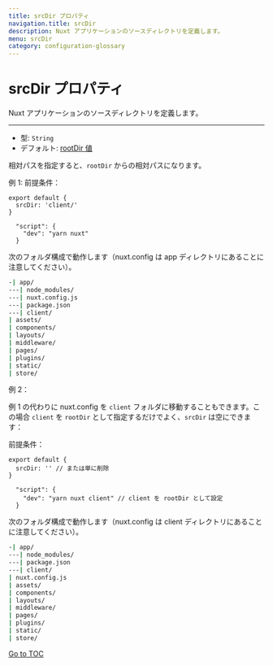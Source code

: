 ```yaml
---
title: srcDir プロパティ
navigation.title: srcDir
description: Nuxt アプリケーションのソースディレクトリを定義します。
menu: srcDir
category: configuration-glossary
---
```

# srcDir プロパティ

Nuxt アプリケーションのソースディレクトリを定義します。

---

- 型: `String`
- デフォルト: [rootDir 値](./configuration-glossary/configuration-rootdir)

相対パスを指定すると、`rootDir` からの相対パスになります。

例 1: 前提条件：

```js{}[nuxt.config.js]
export default {
  srcDir: 'client/'
}
```

```js{}[package.json]
  "script": {
    "dev": "yarn nuxt"
  }
```

次のフォルダ構成で動作します（nuxt.config は app ディレクトリにあることに注意してください）。

```bash
-| app/
---| node_modules/
---| nuxt.config.js
---| package.json
---| client/
| assets/
| components/
| layouts/
| middleware/
| pages/
| plugins/
| static/
| store/
```

例 2：

例 1 の代わりに nuxt.config を `client` フォルダに移動することもできます。この場合 `client` を `rootDir` として指定するだけでよく、`srcDir` は空にできます：

前提条件：

```js{}[nuxt.config.js]
export default {
  srcDir: '' // または単に削除
}
```

```js{}[package.json]
  "script": {
    "dev": "yarn nuxt client" // client を rootDir として設定
  }
```

次のフォルダ構成で動作します（nuxt.config は client ディレクトリにあることに注意してください）。

```bash
-| app/
---| node_modules/
---| package.json
---| client/
| nuxt.config.js
| assets/
| components/
| layouts/
| middleware/
| pages/
| plugins/
| static/
| store/
```
<span style='float: footnote;'><a href="../index.html#toc">Go to TOC</a></span>
